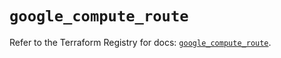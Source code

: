 # `google_compute_route`

Refer to the Terraform Registry for docs: [`google_compute_route`](https://registry.terraform.io/providers/hashicorp/google/6.6.0/docs/resources/compute_route).
